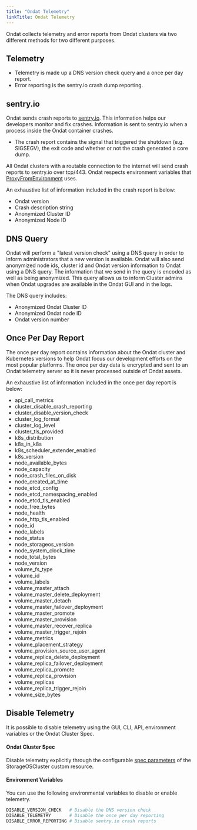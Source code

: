 ```yaml
---
title: "Ondat Telemetry"
linkTitle: Ondat Telemetry
---
```


Ondat collects telemetry and error reports from Ondat clusters via two
different methods for two different purposes.

## Telemetry

* Telemetry is made up a DNS version check query and a once per day report.
* Error reporting is the sentry.io crash dump reporting.

## sentry.io

Ondat sends crash reports to [sentry.io](https://sentry.io). This
information helps our developers monitor and fix crashes. Information is sent
to sentry.io when a process inside the Ondat container
crashes.

* The crash report contains the signal that triggered the shutdown (e.g. SIGSEGV),
the exit code and whether or not the crash generated a core dump.

All Ondat clusters with a routable connection to the internet will send crash
reports to sentry.io over tcp/443. Ondat respects environment variables that
[ProxyFromEnvironment](https://golang.org/pkg/net/http/#ProxyFromEnvironment)
uses.

An exhaustive list of information included in the crash report is below:
* Ondat version
* Crash description string
* Anonymized Cluster ID
* Anonymized Node ID

## DNS Query

Ondat will perform a "latest version check" using a DNS query in order to
inform administrators that a new version is available. Ondat will also send
anonymized node ids, cluster id and Ondat version information to Ondat
using a DNS query. The information that we send in the query is encoded as well
as being anonymized. This query allows us to inform Cluster admins when
Ondat upgrades are available in the Ondat GUI and in the logs.

The DNS query includes:
* Anonymized Ondat Cluster ID
* Anonymized Ondat node ID
* Ondat version number

## Once Per Day Report

The once per day report contains information about the Ondat cluster and
Kubernetes versions to help Ondat focus our development efforts on the most
popular platforms. The once per day data is encrypted and sent to an Ondat
telemetry server so it is never processed outside of Ondat assets.

An exhaustive list of information included in the once per day report is below:
* api_call_metrics
* cluster_disable_crash_reporting
* cluster_disable_version_check
* cluster_log_format
* cluster_log_level
* cluster_tls_provided
* k8s_distribution
* k8s_in_k8s
* k8s_scheduler_extender_enabled
* k8s_version
* node_available_bytes
* node_capacity
* node_crash_files_on_disk
* node_created_at_time
* node_etcd_config
* node_etcd_namespacing_enabled
* node_etcd_tls_enabled
* node_free_bytes
* node_health
* node_http_tls_enabled
* node_id
* node_labels
* node_status
* node_storageos_version
* node_system_clock_time
* node_total_bytes
* node_version
* volume_fs_type
* volume_id
* volume_labels
* volume_master_attach
* volume_master_delete_deployment
* volume_master_detach
* volume_master_failover_deployment
* volume_master_promote
* volume_master_provision
* volume_master_recover_replica
* volume_master_trigger_rejoin
* volume_metrics
* volume_placement_strategy
* volume_provision_source_user_agent
* volume_replica_delete_deployment
* volume_replica_failover_deployment
* volume_replica_promote
* volume_replica_provision
* volume_replicas
* volume_replica_trigger_rejoin
* volume_size_bytes


## Disable Telemetry
It is possible to disable telemetry using the GUI, CLI, API, environment
variables or the Ondat Cluster Spec.

#### Ondat Cluster Spec
Disable telemetry explicitly through the configurable [spec parameters](
/docs/reference/cluster-operator/configuration) of the
StorageOSCluster custom resource.

#### Environment Variables

You can use the following environmental variables to disable or enable telemetry.

```bash
DISABLE_VERSION_CHECK   # Disable the DNS version check
DISABLE_TELEMETRY       # Disable the once per day reporting
DISABLE_ERROR_REPORTING # Disable sentry.io crash reports
```
